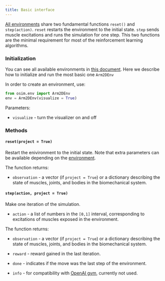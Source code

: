 ```yaml
---
title: Basic interface
---
```


[All environments](/docs/models/) share two fundamental functions `reset()` and `step(action)`. `reset` restarts the environment to the initial state. `step` sends muscle excitations and runs the simulation for one step. This two functions are the minimal requirement for most of the reinforcement learning algorithms.

### Initialization

You can see all available environments in [this document](/docs/models/). Here we describe how to initialize and run the most basic one `Arm2DEnv`

In order to create an environment, use:
```python
from osim.env import Arm2DEnv
env = Arm2DEnv(visualize = True)
```

Parameters:

* `visualize` - turn the visualizer on and off

### Methods

#### `reset(project = True)`

Restart the enivironment to the initial state. Note that extra parameters can be available depending on the [environment](/docs/models/).

The function returns:

* `observation` - a vector (if `project = True`) or a dictionary describing the state of muscles, joints, and bodies in the biomechanical system.

#### `step(action, project = True)`

Make one iteration of the simulation.

* `action` - a list of numbers in the `[0,1]` interval, corresponding to excitations of muscles exposed in the environment.

The function returns:

* `observation` - a vector (if `project = True`) or a dictionary describing the state of muscles, joints, and bodies in the biomechanical system.

* `reward` - reward gained in the last iteration.

* `done` - indicates if the move was the last step of the environment.

* `info` - for compatibility with [OpenAI gym](https://github.com/openai/gym), currently not used.

